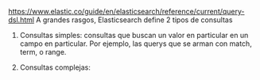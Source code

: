https://www.elastic.co/guide/en/elasticsearch/reference/current/query-dsl.html 
A grandes rasgos, Elasticsearch define 2 tipos de consultas 

1. Consultas simples: consultas que buscan un valor en particular en un campo en particular. Por ejemplo, las querys que se arman con match, term, o range.

2. Consultas complejas:


